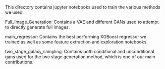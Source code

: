 This directory contains jupyter notebooks used to train the various methods we used.

Full_Image_Generation: Contains a VAE and different GANs used to attempt to directly generate full images.

main_regressor: Contains the best performing XGBoost regressor we trained as well as some feature extraction and exploration notebooks.

two_stage_galaxy_sampling: Contains both conditional and unconditional gans used for the two stage generation method, which is one of our main contributions.